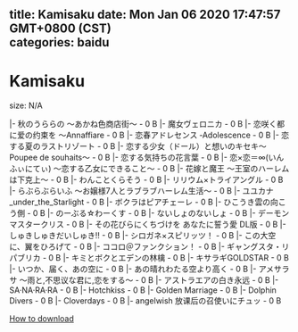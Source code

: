 
title: Kamisaku
date: Mon Jan 06 2020 17:47:57 GMT+0800 (CST)    
categories: baidu
---

# Kamisaku
size: N/A
 
 
|- 秋のうららの ～あかね色商店街～ - 0 B
|- 魔女ヴェロニカ - 0 B
|- 恋咲く都に爱の约束を ～Annaffiare - 0 B
|- 恋春アドレセンス ‐Adolescence - 0 B
|- 恋する夏のラストリゾート - 0 B
|- 恋する少女（ドール）と想いのキセキ～Poupee de souhaits～ - 0 B
|- 恋する気持ちの花言葉 - 0 B
|- 恋×恋＝∞(いんふぃにてぃ) ～恋する乙女にできること～ - 0 B
|- 花嫁と魔王 ～王室のハーレムは下克上～ - 0 B
|- わんことくらそう - 0 B
|- リリウム×トライアングル - 0 B
|- らぶらぶらいふ ～お嬢様7人とラブラブハーレム生活～ - 0 B
|- ユユカナ_under_the_Starlight - 0 B
|- ボクラはピアチェーレ - 0 B
|- ひこうき雲の向こう側 - 0 B
|- のーぶる☆わーくす - 0 B
|- ないしょのないしょ - 0 B
|- デーモンマスタークリス - 0 B
|- その花びらにくちづけを あなたに誓う愛 DL版 - 0 B
|- しゅきしゅきだいしゅき!! - 0 B
|- シロガネ×スピリッツ！ - 0 B
|- この大空に、翼をひろげて - 0 B
|- ココロ＠ファンクション！ - 0 B
|- ギャングスタ・リパブリカ - 0 B
|- キミとボクとエデンの林檎 - 0 B
|- キサラギGOLDSTAR - 0 B
|- いつか、届く、あの空に - 0 B
|- あの晴れわたる空より高く - 0 B
|- アメサラサ ～雨と,不思议な君に,恋をする～ - 0 B
|- アストラエアの白き永远 - 0 B
|- SA·NA·RA·RA - 0 B
|- Hotchkiss - 0 B
|- Golden Marriage - 0 B
|- Dolphin Divers - 0 B
|- Cloverdays - 0 B
|- angelwish 放课后の召使いにチュッ - 0 B

[How to download](https://bpcam.bemobtrk.com/go/2ceec3aa-1ca2-46d6-b9ff-aaa5c184517c?jno=4832)